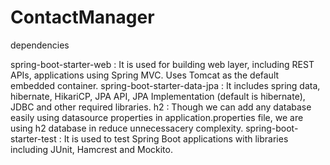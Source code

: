 # ContactManager

dependencies

spring-boot-starter-web : It is used for building web layer, including REST APIs, applications using Spring MVC. Uses Tomcat as the default embedded container.
spring-boot-starter-data-jpa : It includes spring data, hibernate, HikariCP, JPA API, JPA Implementation (default is hibernate), JDBC and other required libraries.
h2 : Though we can add any database easily using datasource properties in application.properties file, we are using h2 database in reduce unnecessacery complexity.
spring-boot-starter-test : It is used to test Spring Boot applications with libraries including JUnit, Hamcrest and Mockito.

